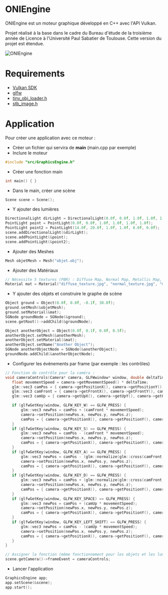 # ONIEngine
ONIEngine est un moteur graphique développé en C++ avec l'API Vulkan.

Projet réalisé à la base dans le cadre du Bureau d'étude de la troisième année de Licence à l'Université Paul Sabatier de Toulouse.
Cette version du projet est étendue.

![ONIEngine](https://i.imgur.com/Nj78ht5.png)

# Requirements
 - [Vulkan SDK](https://vulkan.lunarg.com/sdk/home)
 - [glfw](https://www.glfw.org/)
 - [tiny_obj_loader.h](https://github.com/tinyobjloader/tinyobjloader/blob/master/tiny_obj_loader.h)
 - [stb_image.h](https://github.com/nothings/stb/blob/master/stb_image.h)
 
# Application
 Pour créer une application avec ce moteur :
 - Créer un fichier qui servira de **main** (main.cpp par exemple)
 - Inclure le moteur
 ```C++
 #include "src/GraphicsEngine.h"
```
 - Créer une fonction main
 ```C++
 int main() { }
 ```
 - Dans le main, créer une scène
 ```C++
 Scene scene = Scene();
 ```
 - Y ajouter des lumières
 ```C++
 DirectionalLight dirLight = DirectionalLight(0.0f, 0.0f, 1.0f, 1.0f, 1.0f, 1.0f);
 PointLight point = PointLight(0.0f, 0.0f, 1.0f, 1.0f, 1.0f, 1.0f);
 PointLight point2 = PointLight(14.0f, 20.0f, 1.0f, 1.0f, 0.0f, 0.0f);
 scene.addDirectionalLight(&dirLight);
 scene.addPointLight(&point);
 scene.addPointLight(&point2);
 ```
 - Ajouter des Meshes
 ```C++
 Mesh objetMesh = Mesh("objet.obj");
 ```
 - Ajouter des Matériaux
 ```C++
 // Nécessite 5 textures (PBR) : Diffuse Map, Normal Map, Metallic Map, Roughness Map et Ambient Occlusion Map.
 Material mat = Material("diffuse_texture.jpg", "normal_texture.jpg", "metallic_texture.jpg", "roughness_texture.jpg", "ao_texture.jpg");
 ```
 - Y ajouter des objets et construire le graphe de scène
 ```C++
 Object ground = Object(0.0f, 0.0f, -0.1f, 30.0f);
 ground.setMesh(&objetMesh);
 ground.setMaterial(&mat);
 SGNode groundNode = SGNode(&ground);
 scene.getRoot()->addChild(&groundNode);
 ```
 
 ```C++
 Object anotherObject = Object(0.0f, 0.1f, 0.0f, 0.5f);
 anotherObject.setMesh(&anotherMesh);
 anotherObject.setMaterial(&mat);
 anotherObject.setName("Another Object");
 SGNode anotherObjectNode = SGNode(&anotherObject);
 groundNode.addChild(&anotherObjectNode);
 ```
 - Configurer les événements par frame (par exemple : les contrôles)
 ```C++
 // Fonction de contrôle pour la caméra :
 void cameraControls(Camera* camera, GLFWwindow* window, double deltaTime) {
	float movementSpeed = camera->getMovementSpeed() * deltaTime;
	glm::vec3 camPos = { camera->getPositionX(), camera->getPositionY(), camera->getPositionZ() };
	glm::vec3 camFront = { camera->getFrontX(), camera->getFrontY(), camera->getFrontZ() };
	glm::vec3 camUp = { camera->getUpX(), camera->getUpY(), camera->getUpZ() };

	if (glfwGetKey(window, GLFW_KEY_W) == GLFW_PRESS) {
		glm::vec3 newPos = camPos + (camFront * movementSpeed);
		camera->setPosition(newPos.x, newPos.y, newPos.z);
		camPos = { camera->getPositionX(), camera->getPositionY(), camera->getPositionZ() };
	}
	if (glfwGetKey(window, GLFW_KEY_S) == GLFW_PRESS) {
		glm::vec3 newPos = camPos - (camFront * movementSpeed);
		camera->setPosition(newPos.x, newPos.y, newPos.z);
		camPos = { camera->getPositionX(), camera->getPositionY(), camera->getPositionZ() };
	}
	if (glfwGetKey(window, GLFW_KEY_A) == GLFW_PRESS) {
		glm::vec3 newPos = camPos - (glm::normalize(glm::cross(camFront, camUp)) * movementSpeed);
		camera->setPosition(newPos.x, newPos.y, newPos.z);
		camPos = { camera->getPositionX(), camera->getPositionY(), camera->getPositionZ() };
	}
	if (glfwGetKey(window, GLFW_KEY_D) == GLFW_PRESS) {
		glm::vec3 newPos = camPos + (glm::normalize(glm::cross(camFront, camUp)) * movementSpeed);
		camera->setPosition(newPos.x, newPos.y, newPos.z);
		camPos = { camera->getPositionX(), camera->getPositionY(), camera->getPositionZ() };
	}
	if (glfwGetKey(window, GLFW_KEY_SPACE) == GLFW_PRESS) {
		glm::vec3 newPos = camPos + (camUp * movementSpeed);
		camera->setPosition(newPos.x, newPos.y, newPos.z);
		camPos = { camera->getPositionX(), camera->getPositionY(), camera->getPositionZ() };
	}
	if (glfwGetKey(window, GLFW_KEY_LEFT_SHIFT) == GLFW_PRESS) {
		glm::vec3 newPos = camPos - (camUp * movementSpeed);
		camera->setPosition(newPos.x, newPos.y, newPos.z);
		camPos = { camera->getPositionX(), camera->getPositionY(), camera->getPositionZ() };
	}
 }
 ```
 
 ```C++
 // Assigner la fonction (même fonctionnement pour les objets et les lumières) :
 scene.getCamera()->frameEvent = cameraControls;
 ```
 - Lancer l'application
 ```C++
 GraphicsEngine app;
 app.setScene(&scene);
 app.start();
 ```
